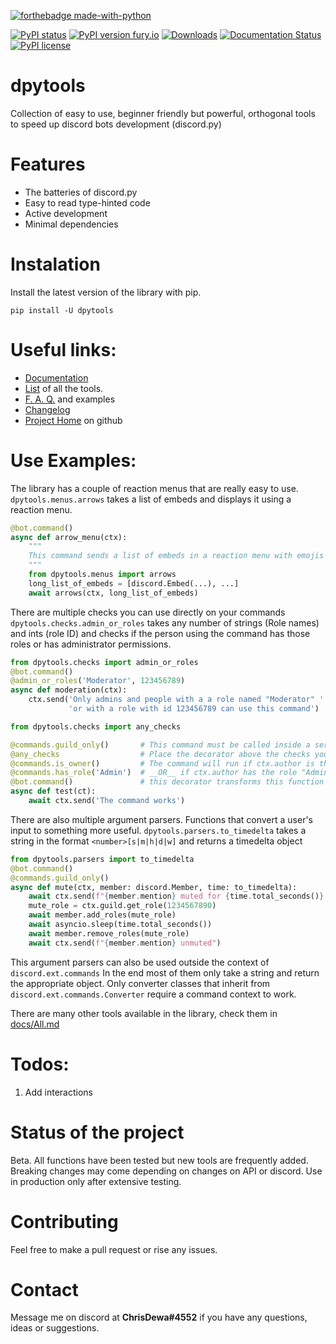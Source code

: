 [![forthebadge made-with-python](http://ForTheBadge.com/images/badges/made-with-python.svg)](https://www.python.org/)

[![PyPI status](https://img.shields.io/pypi/status/dpytools.svg)](https://pypi.python.org/pypi/dpytools/)
[![PyPI version fury.io](https://badge.fury.io/py/dpytools.svg)](https://pypi.python.org/pypi/dpytools/)
[![Downloads](https://pepy.tech/badge/dpytools)](https://pepy.tech/project/dpytools)
[![Documentation Status](https://readthedocs.org/projects/dpytools/badge/?version=master)](https://dpytools.readthedocs.io/en/latest/?badge=master)
[![PyPI license](https://img.shields.io/pypi/l/dpytools.svg)](https://pypi.python.org/pypi/dpytools/)



# dpytools
Collection of easy to use, beginner friendly but powerful, orthogonal tools to speed up discord bots development (discord.py)

# Features
- The batteries of discord.py
- Easy to read type-hinted code
- Active development
- Minimal dependencies

# Instalation
Install the latest version of the library with pip.
```
pip install -U dpytools
```

# Useful links:
- [Documentation](https://dpytools.readthedocs.io/en/master/)
- [List](https://github.com/chrisdewa/dpytools/blob/master/docs/All.md) of all the tools.
- [F. A. Q.](https://github.com/chrisdewa/dpytools/blob/master/docs/FAQ.md) and examples
- [Changelog](https://github.com/chrisdewa/dpytools/blob/master/CHANGELOG.md)
- [Project Home](https://github.com/chrisdewa/dpytools) on github

# Use Examples:
The library has a couple of reaction menus that are really easy to use.
`dpytools.menus.arrows` takes a list of embeds and displays it using a reaction menu.
```python
@bot.command()
async def arrow_menu(ctx):
    """
    This command sends a list of embeds in a reaction menu with emojis aid in navigation
    """
    from dpytools.menus import arrows
    long_list_of_embeds = [discord.Embed(...), ...]
    await arrows(ctx, long_list_of_embeds)
```
There are multiple checks you can use directly on your commands
`dpytools.checks.admin_or_roles` takes any number of strings (Role names) and ints  (role ID) 
and checks if the person using the command has those roles or has administrator permissions. 
```python
from dpytools.checks import admin_or_roles
@bot.command()
@admin_or_roles('Moderator', 123456789)
async def moderation(ctx):
    ctx.send('Only admins and people with a a role named "Moderator" ' 
             'or with a role with id 123456789 can use this command')
```

```python
from dpytools.checks import any_checks

@commands.guild_only()       # This command must be called inside a server
@any_checks                  # Place the decorator above the checks you with to compare using "OR"
@commands.is_owner()         # The command will run if ctx.author is the owner of the bot
@commands.has_role('Admin')  # __OR__ if ctx.author has the role "Admin"
@bot.command()               # this decorator transforms this function in a command any_checks must be above it
async def test(ct):
    await ctx.send('The command works')
```

There are also multiple argument parsers. Functions that convert a user's input to something more useful.
`dpytools.parsers.to_timedelta` takes a string in the format `<number>[s|m|h|d|w]` and returns a timedelta object
```python
from dpytools.parsers import to_timedelta
@bot.command()
@commands.guild_only()
async def mute(ctx, member: discord.Member, time: to_timedelta):
    await ctx.send(f"{member.mention} muted for {time.total_seconds()} seconds")
    mute_role = ctx.guild.get_role(1234567890)
    await member.add_roles(mute_role)
    await asyncio.sleep(time.total_seconds())
    await member.remove_roles(mute_role)
    await ctx.send(f"{member.mention} unmuted")
```
This argument parsers can also be used outside the context of `discord.ext.commands`
In the end most of them only take a string and return the appropriate object.
Only converter classes that inherit from `discord.ext.commands.Converter` require a command context to work.

There are many other tools available in the library, check them in [docs/All.md](https://github.com/chrisdewa/dpytools/blob/master/docs/All.md)

# Todos:
1. Add interactions

# Status of the project
Beta.
All functions have been tested but new tools are frequently added.
Breaking changes may come depending on changes on API or discord.
Use in production only after extensive testing.

# Contributing
Feel free to make a pull request or rise any issues.

# Contact
Message me on discord at **ChrisDewa#4552** if you have any questions, ideas or suggestions.
